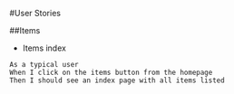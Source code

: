 #User Stories

##Items
* Items index
```
As a typical user
When I click on the items button from the homepage
Then I should see an index page with all items listed
```
